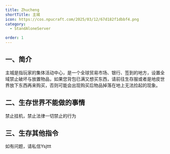 ```yaml
---
title: Zhucheng
shortTitle: 主城
icon: https://cos.npucraft.com/2025/03/12/67d182f1dbbf4.png
category:
  - StandAloneServer

order: 1
---
```





## **一、简介**

主城是指玩家的集体活动中心，是一个全球贸易市场、银行、签到的地方，设置全域禁止破坏与放置物品，如果您背包已满又想买东西，请前往生存服或者是地皮世界放下东西再来购买，否则可能会出现购买后物品掉落在地上无法捡起的现象。

## **二、生存世界不能做的事情**

禁止挂机，禁止法律一切禁止的行为

## **三、生存其他指令**

如有问题，请私信Ysjttt